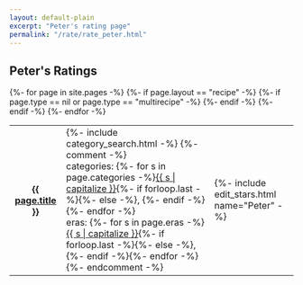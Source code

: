 ```yaml
---
layout: default-plain
excerpt: "Peter's rating page"
permalink: "/rate/rate_peter.html"
---
```


<div class="grid_container full">
    <h2>Peter's Ratings</h2>
    <table class="home_table">
    {%- for page in site.pages -%}
        {%- if page.layout == "recipe" -%}
        {%- if page.type == nil or page.type == "multirecipe" -%}
        <tr>
        <th class="home_title">
            <a href="{{ page.url | prepend: site.baseurl }}">
            {{ page.title }}
            </a>
        </th>
        <td class="home_spirits">
            {%- include category_search.html -%}
            {%- comment -%}<br>
            categories: {%- for s in page.categories -%}<a href="/cocktails/category/{{s}}_cocktails.html">{{ s | capitalize }}</a>{%- if forloop.last -%}{%- else -%}, {%- endif -%}{%- endfor -%}<br>
            eras: {%- for s in page.eras -%}<a href="/cocktails/era/{{s}}.html">{{ s | capitalize }}</a>{%- if forloop.last -%}{%- else -%}, {%- endif -%}{%- endfor -%}
            {%- endcomment -%}
        </td>
        <td class="home_stars">
            {%- include edit_stars.html name="Peter" -%}
        </td>
        </tr>
        {%- endif -%}
        {%- endif -%}
    {%- endfor -%}
    </table>
</div><!-- /div grid-container -->
